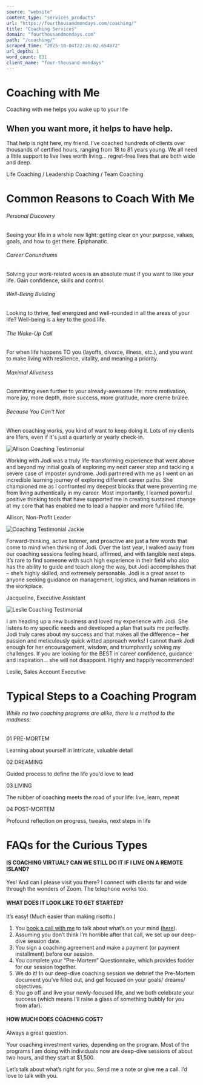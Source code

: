 ```yaml
---
source: "website"
content_type: "services_products"
url: "https://fourthousandmondays.com/coaching/"
title: "Coaching Services"
domain: "fourthousandmondays.com"
path: "/coaching/"
scraped_time: "2025-10-04T22:26:02.654872"
url_depth: 1
word_count: 831
client_name: "four-thousand-mondays"
---
```


# Coaching with Me

Coaching with me helps you wake up to your life

## When you want more, it helps to have help.

That help is right here, my friend. I’ve coached hundreds of clients over thousands of certified hours, ranging from 18 to 81 years young. We all need a little support to live lives worth living… regret-free lives that are both wide and deep.

Life Coaching / Leadership Coaching / Team Coaching

# Common Reasons to Coach With Me

###### Personal Discovery

Seeing your life in a whole new light: getting clear on your purpose, values, goals, and how to get there. Epiphanatic.

###### Career Conundrums

Solving your work-related woes is an absolute must if you want to like your life. Gain confidence, skills and control.

###### Well-Being Building

Looking to thrive, feel energized and well-rounded in all the areas of your life? Well-being is a key to the good life.

###### The Wake-Up Call

For when life happens TO you (layoffs, divorce, illness, etc.), and you want to make living with resilience, vitality, and meaning a priority.

###### Maximal Aliveness

Committing even further to your already-awesome life: more motivation, more joy, more depth, more success, more gratitude, more creme brûlée.

###### Because You Can't Not

When coaching works, you kind of want to keep doing it. Lots of my clients are lifers, even if it's just a quarterly or yearly check-in.

![Allison Coaching Testimonial](https://fourthousandmondays.com/wp-content/uploads/2020/09/AllisonCoachingTestimonial.jpg)

Working with Jodi was a truly life-transforming experience that went above and beyond my initial goals of exploring my next career step and tackling a severe case of imposter syndrome. Jodi partnered with me as I went on an incredible learning journey of exploring different career paths. She championed me as I confronted my deepest blocks that were preventing me from living authentically in my career. Most importantly, I learned powerful positive thinking tools that have supported me in creating sustained change at my core that has enabled me to lead a happier and more fulfilled life.

Allison, Non-Profit Leader

![Coaching Testimonial Jackie](https://fourthousandmondays.com/wp-content/uploads/2020/09/TestimonialJackie.jpg)

Forward-thinking, active listener, and proactive are just a few words that come to mind when thinking of Jodi. Over the last year, I walked away from our coaching sessions feeling heard, affirmed, and with tangible next steps. It’s rare to find someone with such high experience in their field who also has the ability to guide and teach along the way, but Jodi accomplishes that – she’s highly skilled, and extremely personable. Jodi is a great asset to anyone seeking guidance on management, logistics, and human relations in the workplace.

Jacqueline, Executive Assistant

![Leslie Coaching Testimonial](https://fourthousandmondays.com/wp-content/uploads/2020/09/LeslieCoachingTestimonial.jpg)

I am heading up a new business and loved my experience with Jodi. She listens to my specific needs and developed a plan that suits me perfectly. Jodi truly cares about my success and that makes all the difference – her passion and meticulously quick witted approach works! I cannot thank Jodi enough for her encouragement, wisdom, and triumphantly solving my challenges. If you are looking for the BEST in career confidence, guidance and inspiration… she will not disappoint. Highly and happily recommended!

Leslie, Sales Account Executive

# Typical Steps to a Coaching Program

###### While no two coaching programs are alike, there is a method to the madness:

01 PRE-MORTEM

Learning about yourself in intricate, valuable detail

02 DREAMING

Guided process to define the life you’d love to lead

03 LIVING

The rubber of coaching meets the road of your life: live, learn, repeat

04 POST-MORTEM

Profound reflection on progress, tweaks, next steps in life

# FAQs for the Curious Types

#### IS COACHING VIRTUAL? CAN WE STILL DO IT IF I LIVE ON A REMOTE ISLAND?

Yes! And can I please visit you there? I connect with clients far and wide through the wonders of Zoom. The telephone works too.

#### WHAT DOES IT LOOK LIKE TO GET STARTED?

It’s easy! (Much easier than making risotto.)

1. You [book a call with me](https://calendly.com/jodiwellman/30min) to talk about what’s on your mind ([here](https://calendly.com/jodiwellman/30min)).
2. Assuming you don’t think I’m horrible after that call, we set up our deep-dive session date.
3. You sign a coaching agreement and make a payment (or payment installment) before our session.
4. You complete your “Pre-Mortem” Questionnaire, which provides fodder for our session together.
5. We do it! In our deep-dive coaching session we debrief the Pre-Mortem document you’ve filled out, and get focused on your goals/ dreams/ objectives.
6. You go off and live your newly-focused life, and we both celebrate your success (which means I’ll raise a glass of something bubbly for you from afar).

#### HOW MUCH DOES COACHING COST?

Always a great question.

Your coaching investment varies, depending on the program. Most of the programs I am doing with individuals now are deep-dive sessions of about two hours, and they start at $1,500.

Let’s talk about what’s right for you. Send me a note or give me a call. I’d love to talk with you.